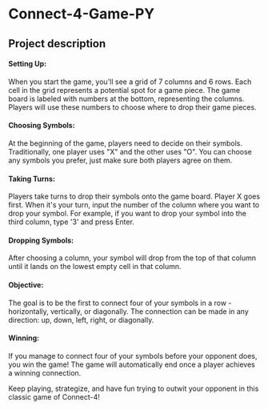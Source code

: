 # Connect-4-Game-PY

## Project description

#### Setting Up:
When you start the game, you'll see a grid of 7 columns and 6 rows. Each cell in the grid represents a potential spot for a game piece.
The game board is labeled with numbers at the bottom, representing the columns. Players will use these numbers to choose where to drop their game pieces.

#### Choosing Symbols:
At the beginning of the game, players need to decide on their symbols. Traditionally, one player uses "X" and the other uses "O". You can choose any symbols you prefer, just make sure both players agree on them.

#### Taking Turns:
Players take turns to drop their symbols onto the game board. Player X goes first.
When it's your turn, input the number of the column where you want to drop your symbol. For example, if you want to drop your symbol into the third column, type '3' and press Enter.

#### Dropping Symbols:
After choosing a column, your symbol will drop from the top of that column until it lands on the lowest empty cell in that column.

#### Objective:
The goal is to be the first to connect four of your symbols in a row - horizontally, vertically, or diagonally.
The connection can be made in any direction: up, down, left, right, or diagonally.

#### Winning:
If you manage to connect four of your symbols before your opponent does, you win the game!
The game will automatically end once a player achieves a winning connection.

Keep playing, strategize, and have fun trying to outwit your opponent in this classic game of Connect-4!

